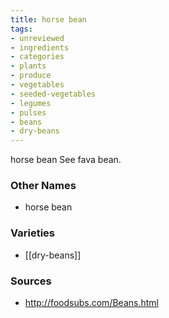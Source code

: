 ```yaml
---
title: horse bean
tags:
- unreviewed
- ingredients
- categories
- plants
- produce
- vegetables
- seeded-vegetables
- legumes
- pulses
- beans
- dry-beans
---
```

horse bean See fava bean.

### Other Names

* horse bean

### Varieties

* [[dry-beans]]

### Sources
* http://foodsubs.com/Beans.html
